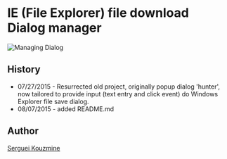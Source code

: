 IE (File Explorer) file download Dialog manager
===============================================

![Managing Dialog](https://raw.githubusercontent.com/sergueik/powershell_selenium/master/screenshots/141.png)



History
-------
 - 07/27/2015 - Resurrected old project, originally popup dialog 'hunter', now tailored to provide input 
(text entry and click event) do Windows Explorer file save dialog.
 - 08/07/2015 - added README.md

Author
------
[Serguei Kouzmine](kouzmine_serguei@yahoo.com)
